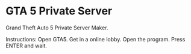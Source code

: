 # GTA 5 Private Server

Grand Theft Auto 5 Private Server Maker.

Instructions:
Open GTA5.
Get in a online lobby.
Open the program.
Press ENTER and wait.
